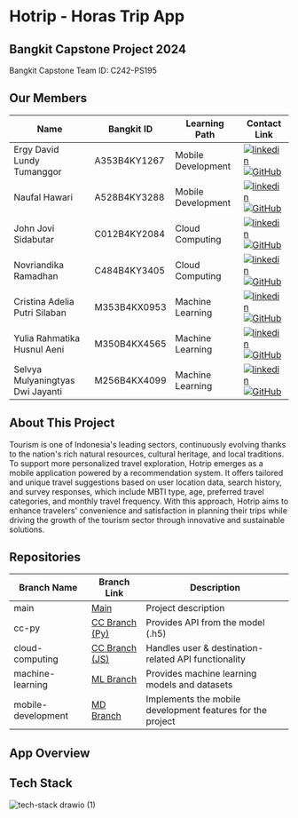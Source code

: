 # Hotrip - Horas Trip App

## Bangkit Capstone Project 2024

Bangkit Capstone Team ID: C242-PS195

## Our Members

| Name                             | Bangkit ID   | Learning Path      | Contact Link                                                                                                                                                                                                                                                                                                                        |
| -------------------------------- | ------------ | ------------------ | ----------------------------------------------------------------------------------------------------------------------------------------------------------------------------------------------------------------------------------------------------------------------------------------------------------------------------------- |
| Ergy David Lundy Tumanggor       | A353B4KY1267 | Mobile Development | [![linkedin](https://img.shields.io/badge/linkedin-0A66C2?style=for-the-badge&logo=linkedin&logoColor=white)](https://www.linkedin.com/in/ergy-david-lundy/) [![GitHub](https://img.shields.io/badge/github-181717?style=for-the-badge&logo=github&logoColor=white)](https://github.com/Ruminas99)                                  |
| Naufal Hawari                    | A528B4KY3288 | Mobile Development | [![linkedin](https://img.shields.io/badge/linkedin-0A66C2?style=for-the-badge&logo=linkedin&logoColor=white)](https://www.linkedin.com/in/naufal-hawari-493254330/) [![GitHub](https://img.shields.io/badge/github-181717?style=for-the-badge&logo=github&logoColor=white)](https://github.com/NaufalHawari15)                      |
| John Jovi Sidabutar              | C012B4KY2084 | Cloud Computing    | [![linkedin](https://img.shields.io/badge/linkedin-0A66C2?style=for-the-badge&logo=linkedin&logoColor=white)](https://www.linkedin.com/in/john-jovi-sidabutar-736051261/) [![GitHub](https://img.shields.io/badge/github-181717?style=for-the-badge&logo=github&logoColor=white)](https://github.com/jovi345)                       |
| Novriandika Ramadhan             | C484B4KY3405 | Cloud Computing    | [![linkedin](https://img.shields.io/badge/linkedin-0A66C2?style=for-the-badge&logo=linkedin&logoColor=white)](https://www.linkedin.com/in/novriandika-ramadhan-28224525b/) [![GitHub](https://img.shields.io/badge/github-181717?style=for-the-badge&logo=github&logoColor=white)](https://github.com/Novriandika23)                |
| Cristina Adelia Putri Silaban    | M353B4KX0953 | Machine Learning   | [![linkedin](https://img.shields.io/badge/linkedin-0A66C2?style=for-the-badge&logo=linkedin&logoColor=white)](https://www.linkedin.com/in/cristina-adelia-putri-silaban-91a124201) [![GitHub](https://img.shields.io/badge/github-181717?style=for-the-badge&logo=github&logoColor=white)](https://github.com/adelyacristinaslbn12) |
| Yulia Rahmatika Husnul Aeni      | M350B4KX4565 | Machine Learning   | [![linkedin](https://img.shields.io/badge/linkedin-0A66C2?style=for-the-badge&logo=linkedin&logoColor=white)](https://www.linkedin.com/in/yulia-rahmatika-ha) [![GitHub](https://img.shields.io/badge/github-181717?style=for-the-badge&logo=github&logoColor=white)](https://github.com/yuliarha)                                  |
| Selvya Mulyaningtyas Dwi Jayanti | M256B4KX4099 | Machine Learning   | [![linkedin](https://img.shields.io/badge/linkedin-0A66C2?style=for-the-badge&logo=linkedin&logoColor=white)](https://www.linkedin.com/in/selvya-mulyaningtyas-778ba2190) [![GitHub](https://img.shields.io/badge/github-181717?style=for-the-badge&logo=github&logoColor=white)](https://github.com/selvya29)                      |

## About This Project

Tourism is one of Indonesia's leading sectors, continuously evolving thanks to the nation's rich natural resources, cultural heritage, and local traditions. To support more personalized travel exploration, Hotrip emerges as a mobile application powered by a recommendation system. It offers tailored and unique travel suggestions based on user location data, search history, and survey responses, which include MBTI type, age, preferred travel categories, and monthly travel frequency. With this approach, Hotrip aims to enhance travelers' convenience and satisfaction in planning their trips while driving the growth of the tourism sector through innovative and sustainable solutions.

## Repositories

| Branch Name        | Branch Link                                                                  | Description                                                |
| ------------------ | ---------------------------------------------------------------------------- | ---------------------------------------------------------- |
| main               | [Main](https://github.com/jovi345/C242-PS195/tree/cloud-computing)           | Project description                                        |
| cc-py              | [CC Branch (Py)](https://github.com/jovi345/C242-PS195/tree/cc-py)           | Provides API from the model (.h5)                          |
| cloud-computing    | [CC Branch (JS)](https://github.com/jovi345/C242-PS195/tree/cloud-computing) | Handles user & destination-related API functionality       |
| machine-learning   | [ML Branch](https://github.com/jovi345/C242-PS195/tree/machine-learning)     | Provides machine learning models and datasets              |
| mobile-development | [MD Branch](https://github.com/jovi345/C242-PS195/tree/mobile-development)   | Implements the mobile development features for the project |

## App Overview

## Tech Stack

![tech-stack drawio (1)](https://github.com/user-attachments/assets/f4bce969-aa65-489d-85f4-41a13b7c0d59)
